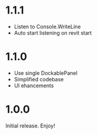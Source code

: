 # 1.1.1

- Listen to Console.WriteLine
- Auto start listening on revit start

# 1.1.0

- Use single DockablePanel
- Simplified codebase
- UI ehancements

# 1.0.0

Initial release. Enjoy!